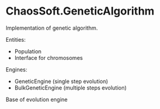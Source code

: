# ChaosSoft.GeneticAlgorithm

Implementation of genetic algorithm.

Entities:
* Population
* Interface for chromosomes

Engines:
* GeneticEngine (single step evolution)
* BulkGeneticEngine (multiple steps evolution)

Base of evolution engine